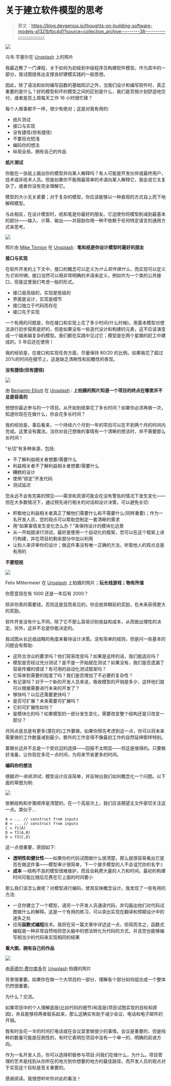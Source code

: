 # 关于建立软件模型的思考

> 原文：<https://blog.devgenius.io/thoughts-on-building-software-models-a1321bfbc4d1?source=collection_archive---------38----------------------->

![](img/e55eb34e4628547b624c5391b5a4231c.png)

乌韦·亨塞尔在 [Unsplash](https://unsplash.com?utm_source=medium&utm_medium=referral) 上的照片

我最近教了一门课程，关于如何为初级到中级程序员构建软件模型。作为其中的一部分，我试图提炼出支撑良好建模实践的一般思想。

因此，除了语法和如何编写函数的基础知识之外，当我们设计和编写软件时，真正重要的是什么？好的模型和坏的模型之间的区别是什么，我们是否按计划舒适地交付，或者是否上周每天工作 16 小时很忙碌？

每个人做事都不一样，很少有绝对；这是对我有用的:

*   纸片测试
*   接口与实现
*   没有捷径(但有捷径)
*   不要目光短浅
*   编码你的想法
*   纵观全局，拥有自己的作品

**纸片测试**

你能在一张纸上画出你的模型并向某人解释吗？有人可能是开发伙伴或最终用户，技术或非技术人员。但是如果你不能用最简单的术语向某人解释它，我会说它太复杂了，或者你没有完全理解它。

模型的大小无关紧要；对于复杂的模型，你应该能够以一种直观的方式自上而下地解释模型。

与此相反，在设计模型时，纸和笔是你最好的朋友。它迫使你将模型削减到最基本的部分——输入、计算、输出——并鼓励你用一种不依赖于任何特定语言的通用方式来思考。

![](img/5b7bd34db97e10a0d27606a3e22f74bd.png)

照片由 [Mike Tinnion](https://unsplash.com/@m15ky?utm_source=medium&utm_medium=referral) 在 [Unsplash](https://unsplash.com?utm_source=medium&utm_medium=referral) : **笔和纸是你设计模型时最好的朋友**

**接口与实现**

在软件开发的上下文中，接口的概念可以定义为*什么软件做什么*，而实现可以定义为*它如何做*。接口当然可以用非常明确的术语来定义，例如作为一个类的公共接口，但是这里我们考虑一般的形式。

*   接口是高级的，实现是低级的
*   界面是设计，实现是细节
*   接口独立于代码而存在
*   接口先于实现

一个有用的问题是，你在接口和实现上花了多少时间(什么时候)。用基本模型对想法进行初步探索是好的，但是如果没有一些迭代设计和构建的元素，这不应该演变成一个越来越复杂的模型。我们都在实践中见过它；模型是在两个星期的赶工中建成的，5 年后还在使用！

我的经验是，在接口和实现任务方面，尽量保持 80/20 的比例。如果我花了超过 20%的时间在细节上，这是缺乏清晰性和前瞻性的表现。

**没有捷径(但有捷径)**

![](img/d99b151de2efd7f4c44d362ff956e591.png)

由 [Benjamin Elliott](https://unsplash.com/@benjaminjohnelliott?utm_source=medium&utm_medium=referral) 在 [Unsplash](https://unsplash.com?utm_source=medium&utm_medium=referral) : **上拍摄的照片知道一个项目的终点在哪里并不总是容易的**

想想你最近参与的一个项目。从开始到结束花了多长时间？如果你必须再做一次，知道你现在在做什么，你会花多长时间？

我的经验是，事后看来，一个持续六个月到一年的项目可以在不到两个月的时间内完成。这里没有魔法。当你对自己想做的事情有一个清晰的想法时，并不需要那么长时间！

“长切”有多种来源，包括:

*   不了解利益相关者想要/需要什么
*   利益相关者不了解利益相关者想要/需要什么
*   糟糕的设计
*   使用“锁定”开发代码
*   测试延迟

您永远不会有完美的预见——需求和资源可能会在没有警告的情况下发生变化——但在大多数情况下，通过预先进行相关的对话和设计决策，可以避免长切:

*   积极地让利益相关者真正了解他们需要什么和不需要什么(同样重要)；作为一名开发人员，您的观点可以帮助您制定一套清晰的需求
*   用“如果事情发生变化怎么办？”来保持设计的模块化远景
*   从一开始就进行测试，最好是使用一个自动化的框架，您可以在这个框架上进行构建，并在项目的剩余部分中加以利用
*   让别人来评审你的设计；做这件事没有唯一正确的方法，听取他人的观点总是有用的

**不要短视**

![](img/5f5a9fcdd70b5d6258ee1c97e1b0d16c.png)

Felix Mittermeier 在 [Unsplash](https://unsplash.com?utm_source=medium&utm_medium=referral) 上拍摄的照片；**玩长线游戏；物有所值**

你愿意现在有 1000 还是一年后有 2000？

除非你真的需要钱，否则这是显而易见的。你会放弃眼前的奖励，在未来获得更大的奖励。

软件开发没有什么不同，除了它不那么容易识别收益和成本，从而做出理性的决定。另外，这并不总是你能决定的。

我试图从长远或战略的角度来看待设计决策。没有简单的规则，但是问一些基本的问题会有帮助:

*   这符合涉众的要求吗？他们容易改变吗？如果是这样的话，我们能适应吗？
*   模型是否经过充分测试？是不是一开始就在测试？如果没有，我们是否遗漏了容易传播的错误？有可用的自动化测试框架吗？
*   它简单到需要的程度了吗？我们是否增加了不必要的复杂性？
*   有记录吗？对于一个新的开发人员来说，吸收模型的开销是多少，这样他们就可以根据需要进行未来的开发了？
*   够快吗？以后还需要更快吗？
*   是否可扩展？未来需要可扩展吗？
*   它的可扩展性如何？
*   是模块化的吗？如果模型的一部分发生变化，需要改变整个结构还是只改变一部分？

共同点是总是有更多(潜在的)工作要做，如果你预先考虑到这一点，你可以将未来需要做的工作数量减到最少。额外的工作变得不像最初工作的自然延伸那样特别。

着眼长远并不总是一个受欢迎的选择——回报不太明显——但这是值得的。只要做好准备，让你现在多花一点时间，为将来节省更多的时间。

**编码你的想法**

根据*的一张纸测试*，模型设计应该简单，并反映出我们如何概念化一个问题。以下面的草图为例:

![](img/ff82bc0bb3485196db8d68016935c971.png)

依赖结构和步骤顺序是清楚的。在一个高层次上，我们应该期望主文件密切关注这一点。类似于…

```
A = ... // construct from inputs
B = ... // construct from inputs
C = f1(A)
D = f2(A,B)
D = f3(C,D)
```

这一点很重要，原因如下:

*   **透明性和健壮性**——如果你的代码试图做什么很清楚，那么就很容易看出它是否在做这件事——模型审计很简单，下一个接手模型的人不会诅咒你的名字:)
*   **成本** —结构不良的模型很难维护，而且会耗费大量的人力和时间。最初的构建时间可能比随后花费在它上面的时间要小

那么我们该怎么做呢？对模型进行编码，使其反映概念设计。我发现了一些有用的方法:

*   一旦你建立了一个模型，请另一个开发人员通读代码，并勾画出他们对代码试图做什么的解释。这是一个有用的练习，可以突出实现在翻译和预期设计中的迷失之处
*   应用**函数式编程**技术。我将在另一篇文章中详述这一点，但简而言之，函数式编程是一种非常自然地将您头脑中的想法转化为代码的方式，并且您也能够编写相当少的代码来实现相同的结果

**看大图，拥有自己的作品**

![](img/5973b598edac5f446af5246ae4f9fa53.png)

由[菲德尔·费尔南多](https://unsplash.com/@fifernando?utm_source=medium&utm_medium=referral)在 [Unsplash](https://unsplash.com?utm_source=medium&utm_medium=referral) 拍摄的照片

背景很重要。如果你在做一个大项目的一部分，理解各个部分如何组合成一个整体仍然很重要。

为什么？交流。

如果项目中的个人理解底层(比如代码的细节)和高层(项目试图实现的目标和原因)，并且能够将两者联系起来，那么这确实有助于减少会议、电话和电子邮件的开销。

我有时会花一半的时间打电话或在会议室里做很少的事情。会议是重要的，但是纯粹的数量可能是压倒性的，有时它表明在项目中没有一个单一的、明确的前进方向。

作为一名开发人员，你可以选择积极参与项目:问我们在做什么，为什么。项目管理的艺术是找到从你所在的地方到你想要的地方的最佳路径，而开发人员的观点对于实现这个目标是至关重要的。

感谢阅读。我很想听听你对此的看法！